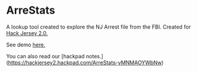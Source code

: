 # ArreStats
A lookup tool created to explore the NJ Arrest file from the FBI. Created for [Hack Jersey 2.0.](http://www.hackjersey.com "Hack Jersey 2.0") 

See demo [here.](http://abp.thewei.com "ArreStats")

You can also read our [hackpad notes.] (https://hackjersey2.hackpad.com/ArreStats-yMNMAOYWbNw)
